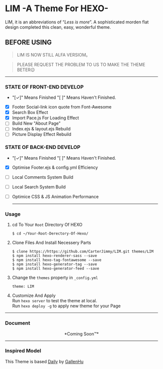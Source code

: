# LIM -A Theme For HEXO-
LIM, it is an abbreviations of “_Less is more_”. A sophisticated morden flat design completed this clean, easy, wonderful theme.

## **BEFORE USING**
>LIM IS NOW STILL ALFA VERSIOM。

> PLEASE REQUEST THE PROBLEM TO US TO MAKE THE THEME BETER😉

***

 ### STATE OF FRONT-END DEVELOP
 - "[✓]" Means Finished "[ ]" Means Haven't Finished.   

- [x] Footer Social-link icon quote from Font-Awesome
- [x] Search Box Effect
- [x] Import Pace.js For Loading Effect
- [ ] Build New "About Page"
- [ ] Index.ejs & layout.ejs Rebuild
- [ ] Picture Display Effect Rebuild

### STATE OF BACK-END DEVELOP
 - "[✓]" Means Finished "[ ]" Means Haven't Finished.

- [x] Optimise Footer.ejs & config.yml Efficiency
- [ ] Local Comments System Build
- [ ] Local Search System Build
- [ ] Optimice CSS & JS Animation Performance    

  ***   

### Usage
1. cd To Your `Root` Directory Of HEXO   

   `$ cd ~/Your-Root-Derectory-Of-Hexo/`

2. Clone Files And Install Necessery Parts    

   `$ clone https://https://github.com/CarterJimmy/LIM.git themes/LIM`   
   `$ npm install hexo-renderer-sass --save`  
   `$ npm install hexo-tag-fontawesome --save`    
   `$ npm install hexo-generator-tag --save`    
   `$ npm install hexo-generator-feed --save`

3. Change the `themes` property in `_config.yml`     

   `theme: LIM`

4. Customize And Apply    
Run `hexo server` to test the theme at local.    
Run `hexo deploy -g` to apply new theme for your Page

***

### Document

<div style="text-align: center;">
*Coming Soon™*
</div>

***

### Inspired Model
This Theme is based [Daily](https://github.com/GallenHu/hexo-theme-Daily) by [GallenHu](https://github.com/GallenHu)
